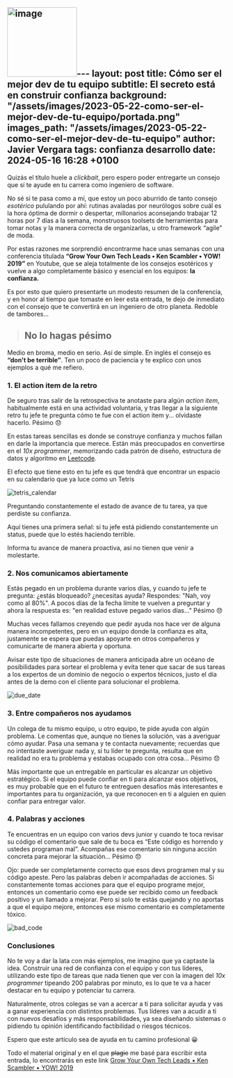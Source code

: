 <img width="160" alt="image" src="https://github.com/bukhr/tech-blog/assets/933690/602c6d82-c0d4-462f-8865-d04e2a0d845a">---
layout: post
title: Cómo ser el mejor dev de tu equipo
subtitle: El secreto está en construir confianza
background: "/assets/images/2023-05-22-como-ser-el-mejor-dev-de-tu-equipo/portada.png"
images_path: "/assets/images/2023-05-22-como-ser-el-mejor-dev-de-tu-equipo"
author: Javier Vergara
tags: confianza desarrollo
date: 2024-05-16 16:28 +0100
---
Quizás el título huele a _clickbait_, pero espero poder entregarte un consejo que sí te ayude en tu carrera como ingeniero de software.

No sé si te pasa como a mí, que estoy un poco aburrido de tanto consejo _esotérico_ pululando por ahí: rutinas avaladas por neurólogos sobre cuál es la hora óptima de dormir o despertar, millonarios aconsejando trabajar 12 horas por 7 días a la semana, monstruosos toolsets de herramientas para tomar notas y la manera correcta de organizarlas, u otro framework “agile” de moda. 

Por estas razones me sorprendió encontrarme hace unas semanas con una conferencia titulada **“Grow Your Own Tech Leads • Ken Scambler • YOW! 2019”** en Youtube, que se aleja totalmente de los consejos esotéricos y vuelve a algo completamente básico y esencial en los equipos: **la confianza.**

Es por esto que quiero presentarte un modesto resumen de la conferencia, y en honor al tiempo que tomaste en leer esta entrada, te dejo de inmediato con el consejo que te convertirá en un ingeniero de otro planeta. Redoble de tambores…

 > ## No lo hagas pésimo ##

Medio en broma, medio en serio.  Así de simple. En inglés el consejo es **“don't be terrible”**. Ten un poco de paciencia y te explico con unos ejemplos a qué me refiero.

### 1. El action item de la retro ###

De seguro tras salir de la retrospectiva te anotaste para algún _action item_, habitualmente está en una actividad voluntaria, y tras llegar a la siguiente retro tu jefe te pregunta cómo te fue con el action item y… olvidaste hacerlo. Pésimo 😞

En estas tareas sencillas es donde se construye confianza y muchos fallan en darle la importancia que merece. Están más preocupados en convertirse en el _10x programmer_, memorizando cada patrón de diseño, estructura de datos y algoritmo en [Leetcode](https://leetcode.com/). 

El efecto que tiene esto en tu jefe es que tendrá que encontrar un espacio en su calendario que ya luce como un Tetris

![tetris_calendar]({{page.images_path}}/tetris-calendar.png)

Preguntando constantemente el estado de avance de tu tarea, ya que perdiste su confianza.  

Aquí tienes una primera señal: si tu jefe está pidiendo constantemente un status, puede que lo estés haciendo terrible.

Informa tu avance de manera proactiva, así no tienen que venir a molestarte.

### 2. Nos comunicamos abiertamente ###

Estás pegado en un problema durante varios días, y cuando tu jefe te pregunta: ¿estás bloqueado? ¿necesitas ayuda?
Respondes: "Nah, voy como al 80%". A pocos días de la fecha límite te vuelven a preguntar y ahora la respuesta es: "en realidad estuve pegado varios días…" Pésimo 😞

Muchas veces fallamos creyendo que pedir ayuda nos hace ver de alguna manera incompetentes, pero en un equipo donde la confianza es alta, justamente se espera que puedas apoyarte en otros compañeros y comunicarte de manera abierta y oportuna.

Avisar este tipo de situaciones de manera anticipada abre un océano de posibilidades para sortear el problema y evita tener que sacar de sus tareas a los expertos de un dominio de negocio o expertos técnicos, justo el día antes de la demo con el cliente para solucionar el problema.

![due_date]({{page.images_path}}/Due_Date_Calendar.jpg)

### 3. Entre compañeros nos ayudamos ###

Un colega de tu mismo equipo, u otro equipo, te pide ayuda con algún problema. Le comentas que, aunque no tienes la solución, vas a averiguar cómo ayudar.
Pasa una semana y te contacta nuevamente; recuerdas que no intentaste averiguar nada y, si tu líder te pregunta, resulta que en realidad no era tu problema y estabas ocupado con otra cosa… Pésimo 😞

Más importante que un entregable en particular es alcanzar un objetivo estratégico. Si el equipo puede confiar en ti para alcanzar esos objetivos, 
es muy probable que en el futuro te entreguen desafíos más interesantes e importantes para tu organización, ya que reconocen en ti a alguien en quien confiar para entregar valor.

### 4. Palabras y acciones

Te encuentras en un equipo con varios devs junior y cuando te toca revisar su código el comentario que sale de tu boca es “Este código es horrendo y ustedes programan mal”.
Acompañas ese comentario sin ninguna acción concreta para mejorar la situación… Pésimo 😞

Ojo: puede ser completamente correcto que esos devs programen mal y su código apeste.
Pero las palabras deben ir acompañadas de acciones. Si constantemente tomas acciones para que el equipo programe mejor, entonces un comentario como ese puede ser recibido como un feedback positivo y un llamado a mejorar.
Pero si solo te estás quejando y no aportas a que el equipo mejore, entonces ese mismo comentario es completamente tóxico.

![bad_code]({{page.images_path}}/bad_code.jpeg)

### Conclusiones

No te voy a dar la lata con más ejemplos, me imagino que ya captaste la idea. Construir una red de confianza con el equipo y con tus líderes, utilizando este tipo de tareas que nada tienen que ver con la imagen del _10x programmer_ tipeando 200 palabras por minuto, es lo que te va a hacer destacar en tu equipo y potenciar tu carrera. 

Naturalmente, otros colegas se van a acercar a ti para solicitar ayuda y vas a ganar experiencia con distintos problemas. Tus líderes van a acudir a ti con nuevos desafíos y más responsabilidades, ya sea diseñando sistemas o pidiendo tu opinión identificando factibilidad o riesgos técnicos. 

Espero que este artículo sea de ayuda en tu camino profesional 😀

Todo el material original y en el que ~~plagie~~ me basé  para escribir esta entrada, lo encontrarás en este link [Grow Your Own Tech Leads • Ken Scambler • YOW! 2019](https://www.youtube.com/watch?v=DOwxbjqPnwM)


